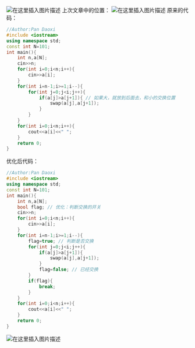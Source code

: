 ![在这里插入图片描述](https://pic.2ge.org/cdn/?url=https://img-blog.csdnimg.cn/90213be82adb4e5cbfb1f2fc9c62211d.png?x-oss-process=image/watermark,type_ZHJvaWRzYW5zZmFsbGJhY2s,shadow_50,text_Q1NETiBA5r2Y6YGT54a5,size_20,color_FFFFFF,t_70,g_se,x_16)
上次文章中的位置：
![在这里插入图片描述](https://pic.2ge.org/cdn/?url=https://img-blog.csdnimg.cn/8408cc1517e24882a50103355dcb4e1e.png?x-oss-process=image/watermark,type_ZHJvaWRzYW5zZmFsbGJhY2s,shadow_50,text_Q1NETiBA5r2Y6YGT54a5,size_20,color_FFFFFF,t_70,g_se,x_16)
原来的代码：

```cpp
//Author:Pan Daoxi
#include <iostream>
using namespace std;
const int N=101;
int main(){
	int n,a[N];
	cin>>n;
	for(int i=0;i<n;i++){
		cin>>a[i];
	}
	for(int i=n-1;i>=1;i--){
		for(int j=0;j<i;j++){
			if(a[j]>a[j+1]){ // 如果大，就放到后面去，和小的交换位置 
				swap(a[j],a[j+1]);
			}
		}
	}
	for(int i=0;i<n;i++){
		cout<<a[i]<<" ";
	}
	return 0;
} 
```
优化后代码：

```cpp
//Author:Pan Daoxi
#include <iostream>
using namespace std;
const int N=101;
int main(){
	int n,a[N];
	bool flag; // 优化：判断交换的开关 
	cin>>n;
	for(int i=0;i<n;i++){
		cin>>a[i];
	}
	for(int i=n-1;i>=1;i--){
		flag=true; // 判断是否交换 
		for(int j=0;j<i;j++){
			if(a[j]>a[j+1]){ 
				swap(a[j],a[j+1]);
			}
			flag=false; // 已经交换 
		}
		if(flag){
			break;
		} 
	}
	for(int i=0;i<n;i++){
		cout<<a[i]<<" ";
	}
	return 0;
} 
```

![在这里插入图片描述](https://pic.2ge.org/cdn/?url=https://img-blog.csdnimg.cn/7f49bee2007e4ed8a7b404f59206d520.png?x-oss-process=image/watermark,type_ZHJvaWRzYW5zZmFsbGJhY2s,shadow_50,text_Q1NETiBA5r2Y6YGT54a5,size_20,color_FFFFFF,t_70,g_se,x_16)


